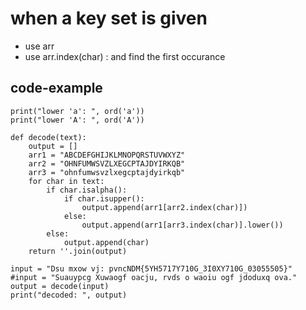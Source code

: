 # when a key set is given
- use arr
- use arr.index(char) : and find the first occurance

## code-example
```python3
print("lower 'a': ", ord('a'))
print("lower 'A': ", ord('A'))

def	decode(text):
	output = []
	arr1 = "ABCDEFGHIJKLMNOPQRSTUVWXYZ"
	arr2 = "OHNFUMWSVZLXEGCPTAJDYIRKQB"
	arr3 = "ohnfumwsvzlxegcptajdyirkqb"
	for char in text:
		if char.isalpha():
			if char.isupper():
				output.append(arr1[arr2.index(char)])
			else:
				output.append(arr1[arr3.index(char)].lower())
		else:
			output.append(char)
	return ''.join(output)

input = "Dsu mxow vj: pvncNDM{5YH5717Y710G_3I0XY710G_03055505}"
#input = "Suauypcg Xuwaogf oacju, rvds o waoiu ogf jdoduxq ova."
output = decode(input)
print("decoded: ", output)
```